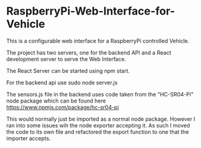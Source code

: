 # RaspberryPi-Web-Interface-for-Vehicle


This is a configurable web interface for a RaspberryPi controlled Vehicle.

The project has two servers, one for the backend API and a React development server to serve
the Web Interface.

The React Server can be started using npm start.

For the backend api use sudo node server.js

The sensors.js file in the backend uses code taken from the "HC-SR04-Pi" node package which can be found here
https://www.npmjs.com/package/hc-sr04-pi

This would normally just be imported as a normal node package. However I ran into some issues wih the node exporter accepting it.
As such I moved the code to its own file and refactored the export function to one that the importer accepts.
